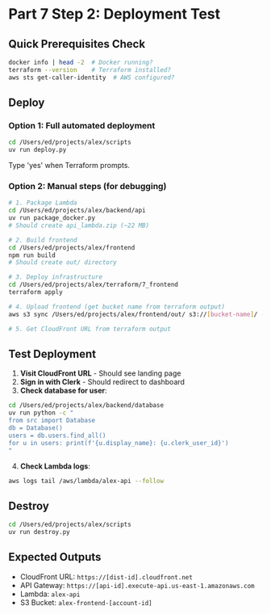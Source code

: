 # Part 7 Step 2: Deployment Test

## Quick Prerequisites Check
```bash
docker info | head -2  # Docker running?
terraform --version    # Terraform installed?
aws sts get-caller-identity  # AWS configured?
```

## Deploy

### Option 1: Full automated deployment
```bash
cd /Users/ed/projects/alex/scripts
uv run deploy.py
```
Type 'yes' when Terraform prompts.

### Option 2: Manual steps (for debugging)
```bash
# 1. Package Lambda
cd /Users/ed/projects/alex/backend/api
uv run package_docker.py
# Should create api_lambda.zip (~22 MB)

# 2. Build frontend
cd /Users/ed/projects/alex/frontend
npm run build
# Should create out/ directory

# 3. Deploy infrastructure
cd /Users/ed/projects/alex/terraform/7_frontend
terraform apply

# 4. Upload frontend (get bucket name from terraform output)
aws s3 sync /Users/ed/projects/alex/frontend/out/ s3://[bucket-name]/ --delete

# 5. Get CloudFront URL from terraform output
```

## Test Deployment

1. **Visit CloudFront URL** - Should see landing page
2. **Sign in with Clerk** - Should redirect to dashboard
3. **Check database for user**:
```bash
cd /Users/ed/projects/alex/backend/database
uv run python -c "
from src import Database
db = Database()
users = db.users.find_all()
for u in users: print(f'{u.display_name}: {u.clerk_user_id}')
"
```
4. **Check Lambda logs**:
```bash
aws logs tail /aws/lambda/alex-api --follow
```

## Destroy
```bash
cd /Users/ed/projects/alex/scripts
uv run destroy.py
```

## Expected Outputs
- CloudFront URL: `https://[dist-id].cloudfront.net`
- API Gateway: `https://[api-id].execute-api.us-east-1.amazonaws.com`
- Lambda: `alex-api`
- S3 Bucket: `alex-frontend-[account-id]`